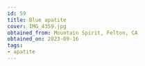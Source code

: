 ```yaml
---
id: 59 
title: Blue apatite
cover: IMG_4359.jpg
obtained_from: Mountain Spirit, Felton, CA
obtained_on: 2023-09-16
tags:
- apatite
---
```

